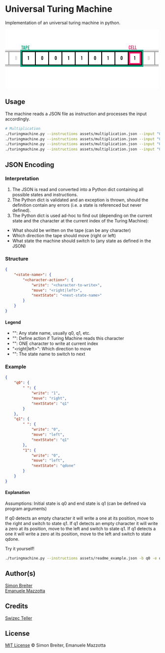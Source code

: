 # Universal Turing Machine

Implementation of an universal turing machine in python.

![Turing Machine Example](assets/turing.png)

## Usage
The machine reads a JSON file as instruction and processes the input accordingly.

```sh
# Multiplication
./turingmachine.py --instructions assets/multiplication.json --input "00 000" -r -s .01
./turingmachine.py --instructions assets/multiplication.json --input "00000000000000000" -r -s .01
./turingmachine.py --instructions assets/multiplication.json --input "0000000000000000000000000 0" -r -s .01
./turingmachine.py --instructions assets/multiplication.json --input "0000000000000 000000000000000000000000" -r -s .01
```

## JSON Encoding

### Interpretation

1. The JSON is read and converted into a Python dict containing all possible states and instructions.
2. The Python dict is validated and an exception is thrown, should the definition contain any errors (i.e. a state is referenced but never defined).
3. The Python dict is used ad-hoc to find out (depending on the current state and the character at the current index of the Turing Machine):

- What should be written on the tape (can be any character)
- Which direction the tape should move (right or left)
- What state the machine should switch to (any state as defined in the JSON)

### Structure

```json
{
    "<state-name>": {
        "<character-action>": {
            "write": "<character-to-write>",
            "move": "<right|left>",
          	"nextState": "<next-state-name>"
        }
    }
}
```

#### Legend

* "<state-name>": Any state name, usually q0, q1, etc.
* "<character-action>": Define action if Turing Machine reads this character
* "<character-to-write>": ONE character to write at current index
* "<right|left>": Which direction to move
* "<next-state-name>": The state name to switch to next

### Example

```json
{
    "q0": {
        " ": {
            "write": "1",
            "move": "right",
          	"nextState": "q1"
        }
    },
    "q1": {
        " ": {
            "write": "0",
            "move": "left",
            "nextState": "q1"
        },
        "1": {
            "write": "0",
            "move": "left",
            "nextState": "qdone"
        }
    }
}
```

#### Explanation

Assumptions: Initial state is q0 and end state is q1 (can be defined via program arguments)

If q0 detects an empty character it will write a one at its position, move to the right and switch to state q1.
If q1 detects an empty character it will write a zero at its position, move to the left and switch to state q1.
If q1 detects a one it will write a zero at its position, move to the left and switch to state qdone.

Try it yourself!

```bash
./turingmachine.py --instructions assets/readme_example.json -b q0 -e qdone --input " " -r -s 1
```

## Author(s)

[Simon Breiter](mailto:hello@simonbreiter.com)  
[Emanuele Mazzotta](mailto:hello@mazzotta.me)

## Credits
[Swizec Teller](http://swizec.com/blog/a-turing-machine-in-133-bytes-of-javascript/swizec/3069)

## License

[MIT License](LICENSE.md) © Simon Breiter, Emanuele Mazzotta

